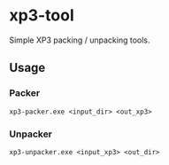 # xp3-tool

Simple XP3 packing / unpacking tools.

## Usage
### Packer
```
xp3-packer.exe <input_dir> <out_xp3>
```

### Unpacker
```
xp3-unpacker.exe <input_xp3> <out_dir>
```
